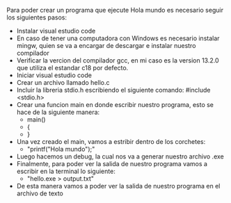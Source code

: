 Para poder crear un programa que ejecute Hola mundo es necesario seguir los siguientes pasos:
- Instalar visual estudio code
- En caso de tener una computadora con Windows es necesario instalar mingw, quien se va a encargar de descargar e instalar nuestro compilador
- Verificar la vercion del compilador gcc, en mi caso es la version 13.2.0 que utiliza el estandar c18 por defecto.
- Iniciar visual estudio code 
- Crear un archivo llamado hello.c
- Incluir la libreria stdio.h escribiendo el siguiente comando: #include <stdio.h>
- Crear una funcion main en donde escribir nuestro programa, esto se hace de la siguiente manera:
  -  main()
  -    {
  -    }
- Una vez creado el main, vamos a estribir dentro de los corchetes:
   - "printf("Hola mundo");"
- Luego hacemos un debug, la cual nos va a generar nuestro archivo .exe
- Finalmente, para poder ver la salida de nuestro programa vamos a escribir en la terminal lo siguiente:
   - "hello.exe > output.txt"
- De esta manera vamos a poder ver la salida de nuestro programa en el archivo de texto
